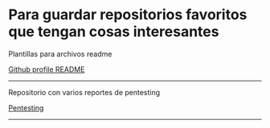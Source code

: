 # Para guardar repositorios favoritos que tengan cosas interesantes

Plantillas para archivos readme

[Github profile README](https://github.com/kautukkundan/Awesome-Profile-README-templates)

<hr>

Repositorio con varios reportes de pentesting

[Pentesting](https://github.com/juliocesarfort/public-pentesting-reports)
<hr>
